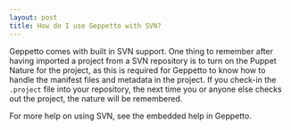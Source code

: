 ```yaml
---
layout: post
title: How do I use Geppetto with SVN?
---
```

Geppetto comes with built in SVN support.
One thing to remember after having imported a project from a SVN repository is to
turn on the Puppet Nature for the project, as this is required for Geppetto to know how to handle the manifest files and metadata in the project.
If you check-in the `.project` file into your repository, the next time you or anyone else checks out the project, the nature will be remembered.

For more help on using SVN, see the embedded help in Geppetto.
